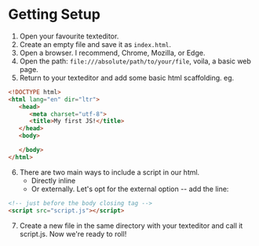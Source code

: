 
# Getting Setup

1. Open your favourite texteditor.
2. Create an empty file and save it as `index.html`.
3. Open a browser. I recommend, Chrome, Mozilla, or Edge.
4. Open the path: `file:///absolute/path/to/your/file`, voila, a basic web page.
5. Return to your texteditor and add some basic html scaffolding. eg.
```html
<!DOCTYPE html>
<html lang="en" dir="ltr">
   <head>
      <meta charset="utf-8">
      <title>My first JS!</title>
   </head>
   <body>

   </body>
</html>
```
6. There are two main ways to include a script in our html.
   - Directly inline
   - Or externally. Let's opt for the external option -- add the line:
```html
<!-- just before the body closing tag -->
<script src="script.js"></script>
```
7. Create a new file in the same directory with your texteditor and call it script.js. Now we're ready to roll!
